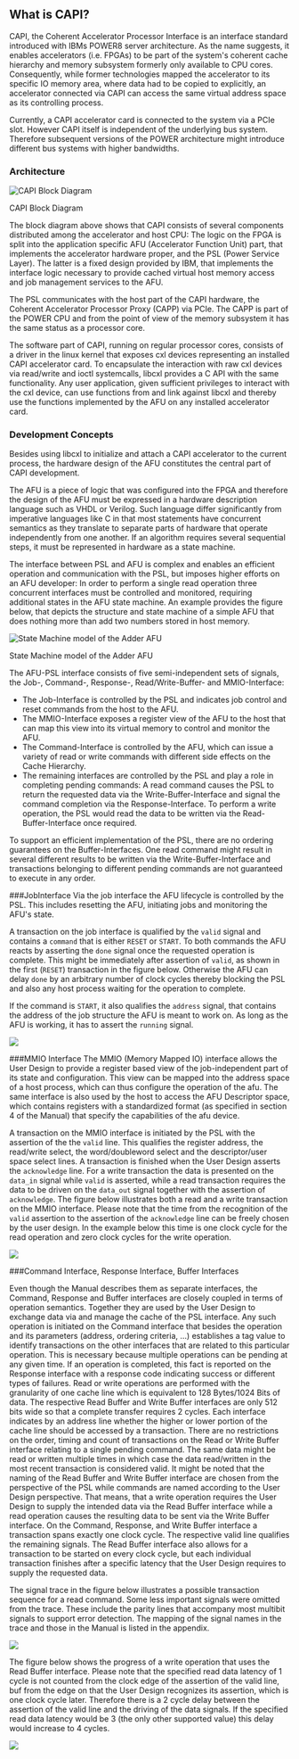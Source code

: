 ## What is CAPI?

CAPI, the Coherent Accelerator Processor Interface is an interface standard introduced with IBMs POWER8 server architecture. As the name suggests, it enables accelerators \(i.e. FPGAs\) to be part of the system's coherent cache hierarchy and memory subsystem formerly only available to CPU cores. Consequently, while former technologies mapped the accelerator to its specific IO memory area, where data had to be copied to explicitly, an accelerator connected via CAPI can access the same virtual address space as its controlling process.

<div class="brainbox"><span>
Currently, a CAPI accelerator card is connected to the system via a PCIe slot. However CAPI itself is independent of the underlying bus system. Therefore subsequent versions of the POWER architecture might introduce different bus systems with higher bandwidths.
</span></div>

### Architecture

![CAPI Block Diagram](/assets/CAPI__block_diagramm.png)
<p class="figure-caption">CAPI Block Diagram</p>

The block diagram above shows that CAPI consists of several components distributed among the accelerator and host CPU: The logic on the FPGA is split into the application specific AFU \(Accelerator Function Unit\) part, that implements the accelerator hardware proper, and the PSL \(Power Service Layer\). The latter is a fixed design provided by IBM, that implements the interface logic necessary to provide cached virtual host memory access and job management services to the AFU.

The PSL communicates with the host part of the CAPI hardware, the Coherent Accelerator Processor Proxy (CAPP) via PCIe. The CAPP is part of the POWER CPU and from the point of view of the memory subsystem it has the same status as a processor core.

The software part of CAPI, running on regular processor cores, consists of a driver in the linux kernel that exposes cxl devices representing an installed CAPI accelerator card. To encapsulate the interaction with raw cxl devices via read/write and ioctl systemcalls, libcxl provides a C API with the same functionality. Any user application, given sufficient privileges to interact with the cxl device, can use functions from and link against libcxl and thereby use the functions implemented by the AFU on any installed accelerator card.

### Development Concepts

Besides using libcxl to initialize and attach a CAPI accelerator to the current process, the hardware design of the AFU constitutes the central part of CAPI development.

The AFU is a piece of logic that was configured into the FPGA and therefore the design of the AFU must be expressed in a hardware description language such as VHDL or Verilog. Such language differ significantly from imperative languages like C in that most statements have concurrent semantics as they translate to separate parts of hardware that operate independently from one another. If an algorithm requires several sequential steps, it must be represented in hardware as a state machine.

The interface between PSL and AFU is complex and enables an efficient operation and communication with the PSL, but imposes higher efforts on an AFU developer: In order to perform a single read operation three concurrent interfaces must be controlled and monitored, requiring additional states in the AFU state machine. An example provides the figure below, that depicts the structure and state machine of a simple AFU that does nothing more than add two numbers stored in host memory.

![State Machine model of the Adder AFU](/assets/statemachine.png)
<p class="figure-caption">State Machine model of the Adder AFU</p>

The AFU-PSL interface consists of five semi-independent sets of signals, the Job-, Command-, Response-, Read/Write-Buffer- and MMIO-Interface: 

* The Job-Interface is controlled by the PSL and indicates job control and reset commands from the host to the AFU. 
* The MMIO-Interface exposes a register view of the AFU to the host that can map this view into its virtual memory to control and monitor the AFU. 
* The Command-Interface is controlled by the AFU, which can issue a variety of read or write commands with different side effects on the Cache Hierarchy. 
* The remaining interfaces are controlled by the PSL and play a role in completing pending commands: A read command causes the PSL to return the requested data via the Write-Buffer-Interface and signal the command completion via the Response-Interface. To perform a write operation, the PSL would read the data to be written via the Read-Buffer-Interface once required.

<div class="brainbox"><span>
To support an efficient implementation of the PSL, there are no ordering guarantees on the Buffer-Interfaces. One read command might result in several different results to be written via the Write-Buffer-Interface and transactions belonging to different pending commands are not guaranteed to execute in any order.
</span></div>

###JobInterface
Via the job interface the AFU lifecycle is controlled by the PSL. This includes resetting the AFU, initiating jobs and monitoring the AFU's state.

A transaction on the job interface is qualified by the `valid` signal and contains a `command` that is either `RESET` or `START`. To both commands the AFU reacts by asserting the `done` signal once the requested operation is complete. This might be immediately after assertion of `valid`, as shown in the first (`RESET`) transaction in the figure below. Otherwise the AFU can delay `done` by an arbitrary number of clock cycles thereby blocking the PSL and also any host process waiting for the operation to complete.

If the command is `START`, it also qualifies the `address` signal, that contains the address of the job structure the AFU is meant to work on. As long as the AFU is working, it has to assert the `running` signal.

![](/assets/wave_job.svg)


###MMIO Interface
The MMIO (Memory Mapped IO) interface allows the User Design to provide a register based view of the job-independent part of its state and configuration. This view can be mapped into the address space of a host process, which can thus configure the operation of the afu.
The same interface is also used by the host to access the AFU Descriptor space, which contains registers with a standardized format (as specified in section 4 of the Manual) that specify the capabilities of the afu device.

A transaction on the MMIO interface is initiated by the PSL with the assertion of the the `valid` line. This qualifies the register address, the read/write select, the word/doubleword select and the descriptor/user space select lines. A transaction is finished when the User Design asserts the `acknowledge` line. For a write transaction the data is presented on the `data_in` signal while `valid` is asserted, while a read transaction requires the data to be driven on the `data_out` signal together with the assertion of `acknowledge`. The figure below illustrates both a read and a write transaction on the MMIO interface. Please note that the time from the recognition of the `valid` assertion to the assertion of the `acknowledge` line can be freely chosen by the user design. In the example below this time is one clock cycle for the read operation and zero clock cycles for the write operation.

![](/assets/wave_mmio.svg)


###Command Interface, Response Interface, Buffer Interfaces

Even though the Manual describes them as separate interfaces, the Command, Response and Buffer interfaces are closely coupled in terms of operation semantics. Together they are used by the User Design to exchange data via and manage the cache of the PSL interface. Any such operation is initiated on the Command interface that besides the operation and its parameters (address, ordering criteria, …) establishes a tag value to identify transactions on the other interfaces that are related to this particular operation. This is necessary because multiple operations can be pending at any given time.
If an operation is completed, this fact is reported on the Response interface with a response code indicating success or different types of failures.
Read or write operations are performed with the granularity of one cache line which is equivalent to 128 Bytes/1024 Bits of data. The respective Read Buffer and Write Buffer interfaces are only 512 bits wide so that a complete transfer requires 2 cycles. Each interface indicates by an address line whether the higher or lower portion of the cache line should be accessed by a transaction. There are no restrictions on the order, timing and count of transactions on the Read or Write Buffer interface relating to a single pending command. The same data might be read or written multiple times in which case the data read/written in the most recent transaction is considered valid. It might be noted that the naming of the Read Buffer and Write Buffer interface are chosen from the perspective of the PSL while commands are named according to the User Design perspective. That means, that a write operation requires the User Design to supply the intended data via the Read Buffer interface while a read operation causes the resulting data to be sent via the Write Buffer interface.
On the Command, Response, and Write Buffer interface a transaction spans exactly one clock cycle. The respective valid line qualifies the remaining signals. The Read Buffer interface also allows for a transaction to be started on every clock cycle, but each individual transaction finishes after a specific latency that the User Design requires to supply the requested data.

The signal trace in the figure below illustrates a  possible transaction sequence for a read command. Some less important signals were omitted from the trace. These include the parity lines that accompany most multibit signals to support error detection. The mapping of the signal names in the trace and those in the Manual is listed in the appendix.

![](/assets/wave_com_read.svg)

The figure below shows the progress of a write operation that uses the Read Buffer interface. Please note that the specified read data latency of 1 cycle is not counted from the clock edge of the assertion of the valid line, buf from the edge on that the User Design recognizes its assertion, which is one clock cycle later. Therefore there is a 2 cycle delay between the assertion of the valid line and the driving of the data signals. If the specified read data latency would be 3 (the only other supported value) this delay would increase to 4 cycles.

![](/assets/wave_com_write.svg)
